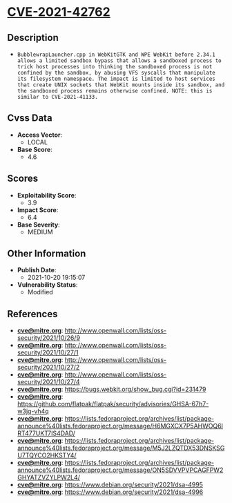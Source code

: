 
# [CVE-2021-42762](https://cve.mitre.org/cgi-bin/cvename.cgi?name=CVE-2021-42762)

## Description

- `BubblewrapLauncher.cpp in WebKitGTK and WPE WebKit before 2.34.1 allows a limited sandbox bypass that allows a sandboxed process to trick host processes into thinking the sandboxed process is not confined by the sandbox, by abusing VFS syscalls that manipulate its filesystem namespace. The impact is limited to host services that create UNIX sockets that WebKit mounts inside its sandbox, and the sandboxed process remains otherwise confined. NOTE: this is similar to CVE-2021-41133.`

## Cvss Data

- **Access Vector**:
  - LOCAL
- **Base Score**:
  - 4.6

## Scores

- **Exploitability Score**:
  - 3.9
- **Impact Score**:
  - 6.4
- **Base Severity**:
  - MEDIUM

## Other Information

- **Publish Date**:
  - 2021-10-20 19:15:07
- **Vulnerability Status**:
  - Modified

## References

- **cve@mitre.org**: http://www.openwall.com/lists/oss-security/2021/10/26/9
- **cve@mitre.org**: http://www.openwall.com/lists/oss-security/2021/10/27/1
- **cve@mitre.org**: http://www.openwall.com/lists/oss-security/2021/10/27/2
- **cve@mitre.org**: http://www.openwall.com/lists/oss-security/2021/10/27/4
- **cve@mitre.org**: https://bugs.webkit.org/show_bug.cgi?id=231479
- **cve@mitre.org**: https://github.com/flatpak/flatpak/security/advisories/GHSA-67h7-w3jq-vh4q
- **cve@mitre.org**: https://lists.fedoraproject.org/archives/list/package-announce%40lists.fedoraproject.org/message/H6MGXCX7P5AHWOQ6IRT477UKT7IS4DAD/
- **cve@mitre.org**: https://lists.fedoraproject.org/archives/list/package-announce%40lists.fedoraproject.org/message/M5J2LZQTDX53DNSKSGU7TQYCO2HKSTY4/
- **cve@mitre.org**: https://lists.fedoraproject.org/archives/list/package-announce%40lists.fedoraproject.org/message/ON5SDVVPVPCAGFPW2GHYATZVZYLPW2L4/
- **cve@mitre.org**: https://www.debian.org/security/2021/dsa-4995
- **cve@mitre.org**: https://www.debian.org/security/2021/dsa-4996
